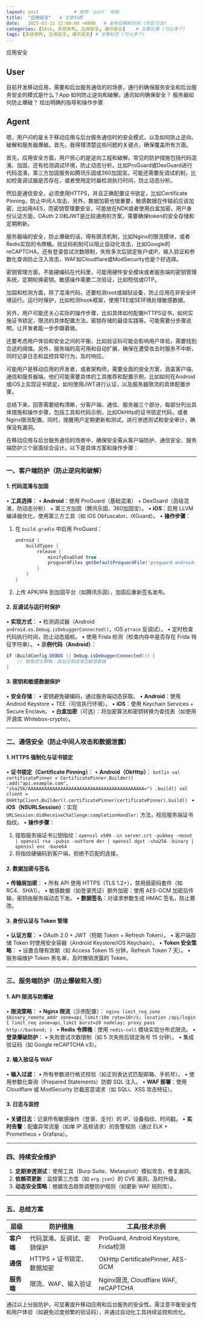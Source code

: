 ```yaml
---
layout: post             # 使用 'post' 布局
title:  "应用安全"   # 文章标题
date:   2025-03-11 12:00:00 +0800   # 发布日期和时间 (时区可选)
categories: [IAsk, 系统架构, 应用安全, 通讯安全]    # 文章分类 (可以多个)
tags: [系统架构, 应用安全, 通讯安全] # 文章标签 (可以多个)
---
```


应用安全

## User

目前开发移动应用，需要和后台服务通信的的场景，通行的确保服务安全和后台服务安全的模式是什么？App 如何防止逆向和破解，通讯如何确保安全？ 服务器如何防止爆破？ 给出明确的指导和操作步骤


## Agent

嗯，用户问的是关于移动应用与后台服务通信时的安全模式，以及如何防止逆向、破解和服务器爆破。首先，我得理清楚这些问题的关键点，确保覆盖所有方面。

首先，应用安全方面，用户担心的是逆向工程和破解。常见的防护措施包括代码混淆、加固，还有检测调试环境，防止动态分析。比如ProGuard或DexGuard进行代码混淆，第三方加固服务如腾讯乐固或360加固宝。可能还需要反调试机制，比如检查调试器是否存在，或者使用定时器检测执行时间，防止动态分析。

然后是通信安全，必须使用HTTPS，并且正确配置证书锁定，比如Certificate Pinning，防止中间人攻击。另外，数据加密也很重要，敏感数据在传输前应该加密，比如用AES，而密钥管理要安全，可能放在NDK或者使用白盒加密。用户身份认证方面，OAuth 2.0和JWT是比较通用的方案，需要确保token的安全存储和定期刷新。

服务器端的安全，防止爆破的话，得有限流机制，比如Nginx的限流模块，或者Redis实现的令牌桶。验证码机制可以阻止自动化攻击，比如Google的reCAPTCHA。还有登录尝试次数限制，失败多次后锁定账户或IP。输入验证和参数化查询防止注入攻击，WAF如Cloudflare或ModSecurity也是个好选择。

密钥管理方面，不能硬编码在代码里，可能用硬件安全模块或者服务端的密钥管理系统，定期轮换密钥。敏感操作需要二次验证，比如短信或OTP。

加固和检测方面，除了混淆代码，还要检测root或越狱设备，防止应用在非安全环境运行。运行时保护，比如检测hook框架，使用TEE或SE环境处理敏感数据。

另外，用户可能还关心实际的操作步骤，比如具体如何配置HTTPS证书，如何实施证书锁定，限流的具体配置方法，密钥存储的最佳实践等。可能需要分步骤说明，让开发者能一步步跟着做。

还要考虑用户体验和安全之间的平衡，比如验证码可能会影响用户体验，需要找到合适的阈值。另外，服务端的高可用和自动扩展，确保在遭受攻击时服务不中断，同时记录日志和监控异常行为，及时响应。

可能用户是移动应用的开发者，或者架构师，需要全面的安全方案，涵盖客户端、通信和服务器端。他们可能需要具体的工具推荐和配置示例，比如如何在Android或iOS上实现证书锁定，如何使用JWT进行认证，以及服务器限流的具体配置步骤。

总结下来，回答需要结构清晰，分客户端、通信、服务器三个部分，每部分列出具体措施和操作步骤，包括工具和代码示例，比如OkHttp的证书锁定代码，或者Nginx限流配置。同时，提醒用户定期更新和测试，进行渗透测试和安全审计，确保没有漏洞。




在移动应用与后台服务通信的场景中，确保安全需从客户端防护、通信安全、服务端防护三个层面综合设计。以下是具体方案和操作步骤：

---

### **一、客户端防护（防止逆向和破解）**
#### 1. **代码混淆与加固**
• **工具选择**：
  • **Android**：使用 ProGuard（基础混淆） + DexGuard（高级混淆，防动态分析） + 第三方加固（腾讯乐固、360加固宝）。
  • **iOS**：启用 LLVM 编译器优化，使用第三方工具（如 iOS Obfuscator、iXGuard）。
• **操作步骤**：
  1. 在 `build.gradle` 中启用 ProGuard：
     ```gradle
     android {
         buildTypes {
             release {
                 minifyEnabled true
                 proguardFiles getDefaultProguardFile('proguard-android-optimize.txt'), 'proguard-rules.pro'
             }
         }
     }
     ```
  2. 上传 APK/IPA 到加固平台（如腾讯乐固），加固后重新签名发布。

#### 2. **反调试与运行时保护**
• **实现方式**：
  • 检测调试器（Android `android.os.Debug.isDebuggerConnected()`，iOS `ptrace` 反调试）。
  • 定时检查代码执行时间，防止动态插桩。
  • 使用 Frida 检测（检查内存中是否存在 Frida 特征字符串）。
• **示例代码（Android）**：
  ```java
  if (BuildConfig.DEBUG || Debug.isDebuggerConnected()) {
      // 触发安全策略：退出应用或清空敏感数据
  }
  ```

#### 3. **密钥和敏感数据保护**
• **安全存储**：
  • 密钥避免硬编码，通过服务端动态获取。
  • **Android**：使用 Android Keystore + TEE（可信执行环境）。
  • **iOS**：使用 Keychain Services + Secure Enclave。
• **白盒加密**（可选）：将加密算法和密钥转换为查找表（如使用开源库 Whitebox-crypto）。

---

### **二、通信安全（防止中间人攻击和数据泄露）**
#### 1. **HTTPS 强制化与证书锁定**
• **证书锁定（Certificate Pinning）**：
  • **Android（OkHttp）**：
    ```kotlin
    val certificatePinner = CertificatePinner.Builder()
        .add("api.example.com", "sha256/AAAAAAAAAAAAAAAAAAAAAAAAAAAAAAAAAAAAAAAAAAA=")
        .build()
    val client = OkHttpClient.Builder().certificatePinner(certificatePinner).build()
    ```
  • **iOS（NSURLSession）**：实现 `URLSession:didReceiveChallenge:completionHandler:` 方法，校验服务端证书指纹。
• **操作步骤**：
  1. 提取服务端证书公钥指纹：`openssl x509 -in server.crt -pubkey -noout | openssl rsa -pubin -outform der | openssl dgst -sha256 -binary | openssl enc -base64`
  2. 将指纹硬编码到客户端，拒绝不匹配的连接。

#### 2. **数据加密与签名**
• **传输层加密**：
  • 所有 API 使用 HTTPS（TLS 1.2+），禁用弱密码套件（如 RC4、SHA1）。
  • 敏感数据（如登录凭证）额外加密：使用 AES-GCM 加密后传输，密钥由服务端动态下发。
• **数据签名**：对请求参数生成 HMAC 签名，防止篡改。

#### 3. **身份认证与 Token 管理**
• **认证方案**：
  • OAuth 2.0 + JWT（短期 Token + Refresh Token）。
  • 客户端存储 Token 时使用安全容器（Android Keystore/iOS Keychain）。
• **Token 安全策略**：
  • 设置合理有效期（如 Access Token 15 分钟，Refresh Token 7 天）。
  • 服务端维护 Token 黑名单，及时撤销泄露的 Token。

---

### **三、服务端防护（防止爆破和入侵）**
#### 1. **API 限流与防爆破**
• **限流策略**：
  • **Nginx 限流**（示例配置）：
    ```nginx
    limit_req_zone $binary_remote_addr zone=api_limit:10m rate=10r/s;
    location /api/login {
        limit_req zone=api_limit burst=20 nodelay;
        proxy_pass http://backend;
    }
    ```
  • **Redis 令牌桶**：使用 `redis-cell` 模块实现分布式限流。
• **登录爆破防护**：
  • 失败尝试次数限制（如 5 次失败后锁定账号 15 分钟）。
  • 集成验证码（如 Google reCAPTCHA v3）。

#### 2. **输入验证与 WAF**
• **输入过滤**：
  • 所有参数进行格式校验（如正则表达式匹配邮箱、手机号）。
  • 使用参数化查询（Prepared Statements）防御 SQL 注入。
• **WAF 部署**：使用 Cloudflare 或 ModSecurity 拦截恶意请求（如 SQLi、XSS 攻击特征）。

#### 3. **日志与监控**
• **关键日志**：记录所有敏感操作（登录、支付）的 IP、设备指纹、时间戳。
• **实时告警**：配置异常流量（如单 IP 高频请求）的告警规则（通过 ELK + Prometheus + Grafana）。

---

### **四、持续安全维护**
1. **定期渗透测试**：使用工具（Burp Suite、Metasploit）模拟攻击，修复漏洞。
2. **依赖项更新**：监控第三方库（如 `org.json`）的 CVE 漏洞，及时升级。
3. **动态安全策略**：根据攻击趋势调整防护规则（如更新 WAF 规则库）。

---

### **五、总结方案**

| 层级       | 防护措施                     | 工具/技术示例                     |
|------------|------------------------------|-----------------------------------|
| **客户端** | 代码混淆、反调试、密钥保护   | ProGuard, Android Keystore, Frida检测 |
| **通信**   | HTTPS + 证书锁定、数据加密   | OkHttp CertificatePinner, AES-GCM     |
| **服务端** | 限流、WAF、输入验证          | Nginx限流, Cloudflare WAF, reCAPTCHA |

通过以上分层防护，可显著提升移动应用和后台服务的安全性。需注意平衡安全性和用户体验（如避免过度频繁的验证码），并通过自动化工具持续监控和优化。